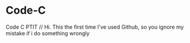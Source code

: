 # Code-C
Code C PTIT
// Hi. This the first time I've used Github, so you ignore my mistake if i do something wrongly 
